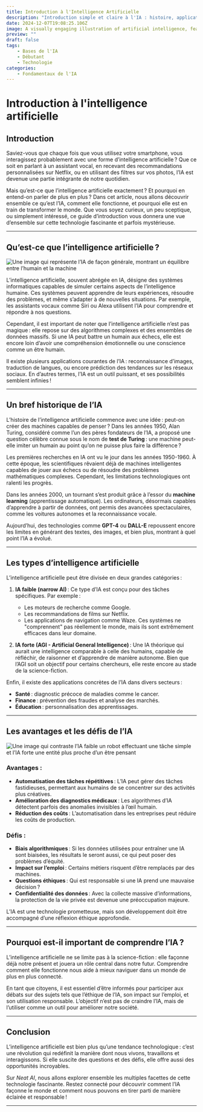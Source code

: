 ```yaml
---
title: Introduction à l'Intelligence Artificielle
description: "Introduction simple et claire à l'IA : histoire, applications et enjeux. Découvrez comment l'intelligence artificielle transforme notre quotidien."
date: 2024-12-07T19:08:25.106Z
image: A visually engaging illustration of artificial intelligence, featuring a humanoid robot interacting with glowing data streams and futuristic holograph.webp
preview: ""
draft: false
tags:
    - Bases de l'IA
    - Débutant
    - Technologie
categories:
    - Fondamentaux de l'IA
---
```

# Introduction à l'intelligence artificielle

## Introduction
Saviez-vous que chaque fois que vous utilisez votre smartphone, vous interagissez probablement avec une forme d’intelligence artificielle ? Que ce soit en parlant à un assistant vocal, en recevant des recommandations personnalisées sur Netflix, ou en utilisant des filtres sur vos photos, l’IA est devenue une partie intégrante de notre quotidien.

Mais qu’est-ce que l’intelligence artificielle exactement ? Et pourquoi en entend-on parler de plus en plus ? Dans cet article, nous allons découvrir ensemble ce qu’est l’IA, comment elle fonctionne, et pourquoi elle est en train de transformer le monde. Que vous soyez curieux, un peu sceptique, ou simplement intéressé, ce guide d’introduction vous donnera une vue d’ensemble sur cette technologie fascinante et parfois mystérieuse.

---

## Qu’est-ce que l’intelligence artificielle ?

![Une image qui représente l’IA de façon générale, montrant un équilibre entre l’humain et la machine](/Une%20image%20qui%20représente%20l’IA%20de%20façon%20générale,%20montrant%20un%20équilibre%20entre%20l’humain%20et%20la%20machine.webp)

L’intelligence artificielle, souvent abrégée en IA, désigne des systèmes informatiques capables de simuler certains aspects de l’intelligence humaine. Ces systèmes peuvent apprendre de leurs expériences, résoudre des problèmes, et même s’adapter à de nouvelles situations. Par exemple, les assistants vocaux comme Siri ou Alexa utilisent l’IA pour comprendre et répondre à nos questions.

Cependant, il est important de noter que l’intelligence artificielle n’est pas magique : elle repose sur des algorithmes complexes et des ensembles de données massifs. Si une IA peut battre un humain aux échecs, elle est encore loin d’avoir une compréhension émotionnelle ou une conscience comme un être humain. 

Il existe plusieurs applications courantes de l’IA : reconnaissance d’images, traduction de langues, ou encore prédiction des tendances sur les réseaux sociaux. En d’autres termes, l’IA est un outil puissant, et ses possibilités semblent infinies !

---

## Un bref historique de l’IA

L’histoire de l’intelligence artificielle commence avec une idée : peut-on créer des machines capables de penser ? Dans les années 1950, Alan Turing, considéré comme l’un des pères fondateurs de l’IA, a proposé une question célèbre connue sous le nom de **test de Turing** : une machine peut-elle imiter un humain au point qu’on ne puisse plus faire la différence ?



Les premières recherches en IA ont vu le jour dans les années 1950-1960. À cette époque, les scientifiques rêvaient déjà de machines intelligentes capables de jouer aux échecs ou de résoudre des problèmes mathématiques complexes. Cependant, les limitations technologiques ont ralenti les progrès.

Dans les années 2000, un tournant s’est produit grâce à l’essor du **machine learning** (apprentissage automatique). Les ordinateurs, désormais capables d’apprendre à partir de données, ont permis des avancées spectaculaires, comme les voitures autonomes et la reconnaissance vocale.

Aujourd’hui, des technologies comme **GPT-4** ou **DALL-E** repoussent encore les limites en générant des textes, des images, et bien plus, montrant à quel point l’IA a évolué.

---

## Les types d’intelligence artificielle
L’intelligence artificielle peut être divisée en deux grandes catégories :

1. **IA faible (narrow AI)** : Ce type d’IA est conçu pour des tâches spécifiques. Par exemple :
   - Les moteurs de recherche comme Google.
   - Les recommandations de films sur Netflix.
   - Les applications de navigation comme Waze.
   Ces systèmes ne "comprennent" pas réellement le monde, mais ils sont extrêmement efficaces dans leur domaine.

2. **IA forte (AGI - Artificial General Intelligence)** : Une IA théorique qui aurait une intelligence comparable à celle des humains, capable de réfléchir, de raisonner et d’apprendre de manière autonome. Bien que l’AGI soit un objectif pour certains chercheurs, elle reste encore au stade de la science-fiction.

Enfin, il existe des applications concrètes de l’IA dans divers secteurs :
- **Santé** : diagnostic précoce de maladies comme le cancer.
- **Finance** : prévention des fraudes et analyse des marchés.
- **Éducation** : personnalisation des apprentissages.

---

## Les avantages et les défis de l’IA

![Une image qui contraste l’IA faible un robot effectuant une tâche simple et l’IA forte une entité plus proche d’un être pensant](/Une%20image%20qui%20contraste%20l’IA%20faible%20un%20robot%20effectuant%20une%20tâche%20simple%20et%20l’IA%20forte%20une%20entité%20plus%20proche%20d’un%20être%20pensant.webp)

### Avantages :
- **Automatisation des tâches répétitives** : L’IA peut gérer des tâches fastidieuses, permettant aux humains de se concentrer sur des activités plus créatives.
- **Amélioration des diagnostics médicaux** : Les algorithmes d’IA détectent parfois des anomalies invisibles à l’œil humain.
- **Réduction des coûts** : L’automatisation dans les entreprises peut réduire les coûts de production.

### Défis :
- **Biais algorithmiques** : Si les données utilisées pour entraîner une IA sont biaisées, les résultats le seront aussi, ce qui peut poser des problèmes d’équité.
- **Impact sur l’emploi** : Certains métiers risquent d’être remplacés par des machines.
- **Questions éthiques** : Qui est responsable si une IA prend une mauvaise décision ?
- **Confidentialité des données** : Avec la collecte massive d’informations, la protection de la vie privée est devenue une préoccupation majeure.

L’IA est une technologie prometteuse, mais son développement doit être accompagné d’une réflexion éthique approfondie.

---

## Pourquoi est-il important de comprendre l’IA ?
L’intelligence artificielle ne se limite pas à la science-fiction : elle façonne déjà notre présent et jouera un rôle central dans notre futur. Comprendre comment elle fonctionne nous aide à mieux naviguer dans un monde de plus en plus connecté. 

En tant que citoyens, il est essentiel d’être informés pour participer aux débats sur des sujets tels que l’éthique de l’IA, son impact sur l’emploi, et son utilisation responsable. L’objectif n’est pas de craindre l’IA, mais de l’utiliser comme un outil pour améliorer notre société.

---

## Conclusion
L’intelligence artificielle est bien plus qu’une tendance technologique : c’est une révolution qui redéfinit la manière dont nous vivons, travaillons et interagissons. Si elle suscite des questions et des défis, elle offre aussi des opportunités incroyables.

Sur *Neat AI*, nous allons explorer ensemble les multiples facettes de cette technologie fascinante. Restez connecté pour découvrir comment l’IA façonne le monde et comment nous pouvons en tirer parti de manière éclairée et responsable !

---
